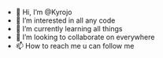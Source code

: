 - 👋 Hi, I’m @Kyrojo
- 👀 I’m interested in all any code
- 🌱 I’m currently learning all things
- 💞️ I’m looking to collaborate on everywhere
- 📫 How to reach me u can follow me

<!---
Kyrojo/Kyrojo is a ✨ special ✨ repository because its `README.md` (this file) appears on your GitHub profile.
You can click the Preview link to take a look at your changes.
--->
